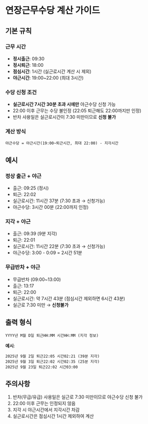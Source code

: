 # 연장근무수당 계산 가이드

## 기본 규칙

### 근무 시간
- **정시출근**: 09:30
- **정시퇴근**: 18:00
- **점심시간**: 1시간 (실근로시간 계산 시 제외)
- **야근시간**: 19:00~22:00 (최대 3시간)

### 수당 신청 조건
- **실근로시간 7시간 30분 초과 시에만** 야근수당 신청 가능
- 22:00 이후 근무는 수당 불인정 (22:05 퇴근해도 22:00까지만 인정)
- 반차 사용일은 실근로시간이 7:30 미만이므로 **신청 불가**

### 계산 방식
```
야근수당 = 야근시간(19:00~퇴근시간, 최대 22:00) - 지각시간
```

## 예시

### 정상 출근 + 야근
- 출근: 09:25 (정시)
- 퇴근: 22:02
- 실근로시간: 11시간 37분 (7:30 초과 → 신청가능)
- 야근수당: 3시간 00분 (22:00까지 인정)

### 지각 + 야근
- 출근: 09:39 (9분 지각)
- 퇴근: 22:01
- 실근로시간: 11시간 22분 (7:30 초과 → 신청가능)
- 야근수당: 3:00 - 0:09 = 2시간 51분

### 무급반차 + 야근
- 무급반차 (09:00~13:00)
- 출근: 13:17
- 퇴근: 22:00
- 실근로시간: 약 7시간 43분 (점심시간 제외하면 6시간 43분)
- 실근로 7:30 미만 → **신청불가**

## 출력 형식

```
YYYY년 M월 D일 퇴근HH:MM 시간HH:MM (지각 정보)
```

**예시**:
```
2025년 9월 2일 퇴근22:05 시간02:21 (39분 지각)
2025년 9월 3일 퇴근22:02 시간02:35 (25분 지각)
2025년 9월 23일 퇴근22:02 시간03:00
```

## 주의사항

1. 반차(무급/유급) 사용일은 실근로 7:30 미만이므로 야근수당 신청 불가
2. 22:00 이후 근무는 인정되지 않음
3. 지각 시 야근시간에서 지각시간 차감
4. 실근로시간은 점심시간 1시간 제외하여 계산
